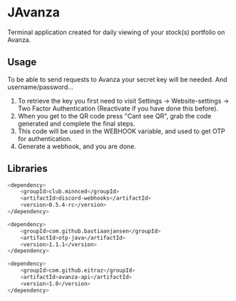 # JAvanza
 
Terminal application created for daily viewing of your stock(s) portfolio on Avanza.

## Usage

To be able to send requests to Avanza your secret key will be needed. And username/password...
1. To retrieve the key you first need to visit Settings -> Website-settings -> Two Factor Authentication (Reactivate if you have done this before).
2. When you get to the QR code press "Cant see QR", grab the code generated and complete the final steps.
3. This code will be used in the WEBHOOK variable, and used to get OTP for authentication.
4. Generate a webhook, and you are done.




## Libraries

```bash
<dependency>
    <groupId>club.minnced</groupId>
    <artifactId>discord-webhooks</artifactId>
    <version>0.5.4-rc</version>
</dependency>
```
```bash
<dependency>
    <groupId>com.github.bastiaanjansen</groupId>
    <artifactId>otp-java</artifactId>
    <version>1.1.1</version>
</dependency>
```
```bash
<dependency>
    <groupId>com.github.eitraz</groupId>
    <artifactId>avanza-api</artifactId>
    <version>1.0</version>
</dependency>
```
